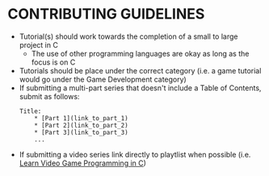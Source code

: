 # CONTRIBUTING GUIDELINES

* Tutorial(s) should work towards the completion of a small to large project in C
    * The use of other programming languages are okay as long as the focus is on C
* Tutorials should be place under the correct category (i.e. a game tutorial would go under the Game Development category)
* If submitting a multi-part series that doesn't include a Table of Contents, submit as follows:
    ```
    Title:
        * [Part 1](link_to_part_1)
        * [Part 2](link_to_part_2)
        * [Part 3](link_to_part_3)
        ...
    ```
* If submitting a video series link directly to playtlist when possible (i.e. [Learn Video Game Programming in C](https://www.youtube.com/playlist?list=PLT6WFYYZE6uLMcPGS3qfpYm7T_gViYMMt))
